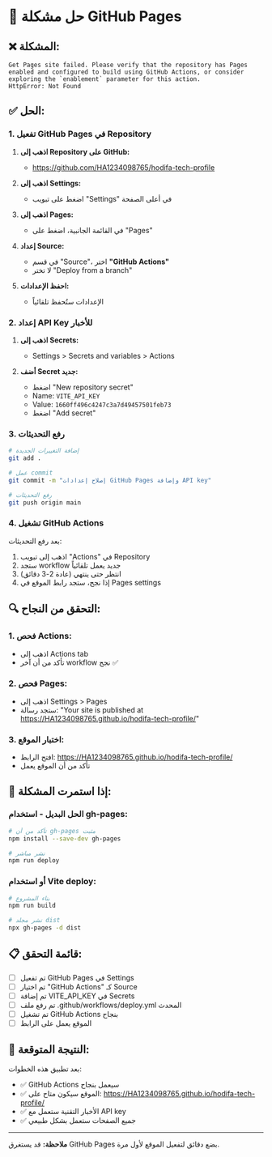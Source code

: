 # 🔧 حل مشكلة GitHub Pages

## ❌ المشكلة:
```
Get Pages site failed. Please verify that the repository has Pages enabled and configured to build using GitHub Actions, or consider exploring the `enablement` parameter for this action.
HttpError: Not Found
```

## ✅ الحل:

### 1. تفعيل GitHub Pages في Repository

1. **اذهب إلى Repository على GitHub:**
   - https://github.com/HA1234098765/hodifa-tech-profile

2. **اذهب إلى Settings:**
   - اضغط على تبويب "Settings" في أعلى الصفحة

3. **اذهب إلى Pages:**
   - في القائمة الجانبية، اضغط على "Pages"

4. **إعداد Source:**
   - في قسم "Source"، اختر **"GitHub Actions"**
   - لا تختر "Deploy from a branch"

5. **احفظ الإعدادات:**
   - الإعدادات ستُحفظ تلقائياً

### 2. إعداد API Key للأخبار

1. **اذهب إلى Secrets:**
   - Settings > Secrets and variables > Actions

2. **أضف Secret جديد:**
   - اضغط "New repository secret"
   - Name: `VITE_API_KEY`
   - Value: `1660ff496c4247c3a7d49457501feb73`
   - اضغط "Add secret"

### 3. رفع التحديثات

```bash
# إضافة التغييرات الجديدة
git add .

# عمل commit
git commit -m "إصلاح إعدادات GitHub Pages وإضافة API key"

# رفع التحديثات
git push origin main
```

### 4. تشغيل GitHub Actions

بعد رفع التحديثات:
1. اذهب إلى تبويب "Actions" في Repository
2. ستجد workflow جديد يعمل تلقائياً
3. انتظر حتى ينتهي (عادة 2-3 دقائق)
4. إذا نجح، ستجد رابط الموقع في Pages settings

## 🔍 التحقق من النجاح:

### 1. فحص Actions:
- اذهب إلى Actions tab
- تأكد من أن آخر workflow نجح ✅

### 2. فحص Pages:
- اذهب إلى Settings > Pages
- ستجد رسالة: "Your site is published at https://HA1234098765.github.io/hodifa-tech-profile/"

### 3. اختبار الموقع:
- افتح الرابط: https://HA1234098765.github.io/hodifa-tech-profile/
- تأكد من أن الموقع يعمل

## 🚨 إذا استمرت المشكلة:

### الحل البديل - استخدام gh-pages:

```bash
# تأكد من أن gh-pages مثبت
npm install --save-dev gh-pages

# نشر مباشر
npm run deploy
```

### أو استخدام Vite deploy:

```bash
# بناء المشروع
npm run build

# نشر مجلد dist
npx gh-pages -d dist
```

## 📋 قائمة التحقق:

- [ ] تم تفعيل GitHub Pages في Settings
- [ ] تم اختيار "GitHub Actions" كـ Source
- [ ] تم إضافة VITE_API_KEY في Secrets
- [ ] تم رفع ملف .github/workflows/deploy.yml المحدث
- [ ] تم تشغيل GitHub Actions بنجاح
- [ ] الموقع يعمل على الرابط

## 🎯 النتيجة المتوقعة:

بعد تطبيق هذه الخطوات:
- ✅ GitHub Actions سيعمل بنجاح
- ✅ الموقع سيكون متاح على: https://HA1234098765.github.io/hodifa-tech-profile/
- ✅ الأخبار التقنية ستعمل مع API key
- ✅ جميع الصفحات ستعمل بشكل طبيعي

---

**ملاحظة:** قد يستغرق GitHub Pages بضع دقائق لتفعيل الموقع لأول مرة.
